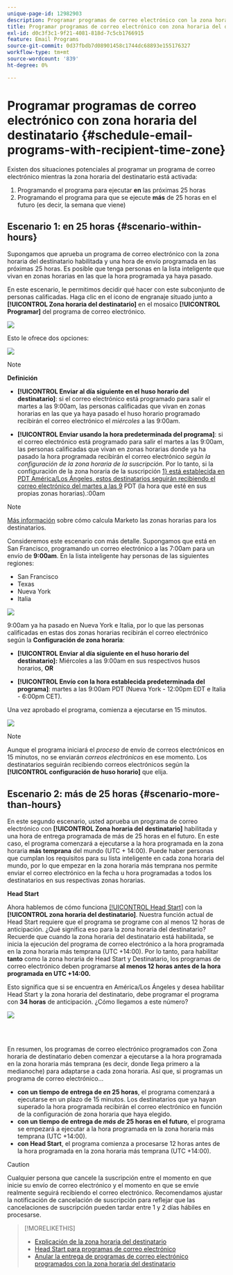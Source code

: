```yaml
---
unique-page-id: 12982903
description: Programar programas de correo electrónico con la zona horaria del destinatario - Documentos de Marketo - Documentación del producto
title: Programar programas de correo electrónico con zona horaria del destinatario
exl-id: d0c3f3c1-9f21-4081-818d-7c5cb1766915
feature: Email Programs
source-git-commit: 0d37fbdb7d08901458c1744dc68893e155176327
workflow-type: tm+mt
source-wordcount: '839'
ht-degree: 0%

---
```


# Programar programas de correo electrónico con zona horaria del destinatario {#schedule-email-programs-with-recipient-time-zone}

Existen dos situaciones potenciales al programar un programa de correo electrónico mientras la zona horaria del destinatario está activada:

1. Programando el programa para ejecutar **en** las próximas 25 horas
1. Programando el programa para que se ejecute **más** de 25 horas en el futuro (es decir, la semana que viene)

## Escenario 1: en 25 horas {#scenario-within-hours}

Supongamos que aprueba un programa de correo electrónico con la zona horaria del destinatario habilitada y una hora de envío programada en las próximas 25 horas. Es posible que tenga personas en la lista inteligente que vivan en zonas horarias en las que la hora programada ya haya pasado.

En este escenario, le permitimos decidir qué hacer con este subconjunto de personas calificadas. Haga clic en el icono de engranaje situado junto a **[!UICONTROL Zona horaria del destinatario]** en el mosaico **[!UICONTROL Programar]** del programa de correo electrónico.

![](assets/image2017-12-5-10-3a46-3a42.png)

Esto le ofrece dos opciones:

![](assets/image2017-12-5-10-3a31-3a28.png)

>[!NOTE]
>
>**Definición**
>
>* **[!UICONTROL Enviar al día siguiente en el huso horario del destinatario]**: si el correo electrónico está programado para salir el martes a las 9:00am, las personas calificadas que vivan en zonas horarias en las que ya haya pasado el huso horario programado recibirán el correo electrónico el *miércoles* a las 9:00am.
>
>* **[!UICONTROL Enviar usando la hora predeterminada del programa]**: si el correo electrónico está programado para salir el martes a las 9:00am, las personas calificadas que vivan en zonas horarias donde ya ha pasado la hora programada recibirán el correo electrónico _según la configuración de la zona horaria de la suscripción_. Por lo tanto, si la configuración de la zona horaria de la suscripción [1&rbrace; está establecida en PDT América/Los Ángeles, estos destinatarios seguirán recibiendo el correo electrónico del martes a las 9](/help/marketo/product-docs/administration/settings/select-your-language-locale-and-time-zone.md) PDT (la hora que esté en sus propias zonas horarias).:00am

>[!NOTE]
>
>[Más información](/help/marketo/product-docs/email-marketing/email-programs/email-program-actions/scheduling-with-recipient-time-zone/understanding-recipient-time-zone.md#calculating-time-zone) sobre cómo calcula Marketo las zonas horarias para los destinatarios.

Consideremos este escenario con más detalle. Supongamos que está en San Francisco, programando un correo electrónico a las 7:00am para un envío de **9:00am**. En la lista inteligente hay personas de las siguientes regiones:

* San Francisco
* Texas
* Nueva York
* Italia

![](assets/image2017-12-6-10-3a52-3a41.png)

9:00am ya ha pasado en Nueva York e Italia, por lo que las personas calificadas en estas dos zonas horarias recibirán el correo electrónico según la **Configuración de zona horaria**:

* **[!UICONTROL Enviar al día siguiente en el huso horario del destinatario]:** Miércoles a las 9:00am en sus respectivos husos horarios, **OR**

* **[!UICONTROL Envío con la hora establecida predeterminada del programa]**: martes a las 9:00am PDT (Nueva York - 12:00pm EDT e Italia - 6:00pm CET).

Una vez aprobado el programa, comienza a ejecutarse en 15 minutos.

![](assets/screen-shot-2017-12-09-at-3.34.14-pm.png)

>[!NOTE]
>
>Aunque el programa iniciará el _proceso_ de envío de correos electrónicos en 15 minutos, no se enviarán _correos electrónicos_ en ese momento. Los destinatarios seguirán recibiendo correos electrónicos según la **[!UICONTROL configuración de huso horario]** que elija.

## Escenario 2: más de 25 horas {#scenario-more-than-hours}

En este segundo escenario, usted aprueba un programa de correo electrónico con **[!UICONTROL Zona horaria del destinatario]** habilitada y una hora de entrega programada de más de 25 horas en el futuro. En este caso, el programa comenzará a ejecutarse a la hora programada en la zona horaria **más temprana** del mundo (UTC + 14:00). Puede haber personas que cumplan los requisitos para su lista inteligente en cada zona horaria del mundo, por lo que empezar en la zona horaria más temprana nos permite enviar el correo electrónico en la fecha u hora programadas a todos los destinatarios en sus respectivas zonas horarias.

**Head Start**

Ahora hablemos de cómo funciona [[!UICONTROL Head Start]](/help/marketo/product-docs/email-marketing/email-programs/email-program-actions/head-start-for-email-programs.md) con la **[!UICONTROL zona horaria del destinatario]**. Nuestra función actual de Head Start requiere que el programa se programe con al menos 12 horas de anticipación. ¿Qué significa eso para la zona horaria del destinatario? Recuerde que cuando la zona horaria del destinatario está habilitada, se inicia la ejecución del programa de correo electrónico a la hora programada en la zona horaria más temprana (UTC +14:00). Por lo tanto, para habilitar **tanto** como la zona horaria de Head Start y Destinatario, los programas de correo electrónico deben programarse **al menos 12 horas antes de la hora programada en UTC +14:00.**

Esto significa que si se encuentra en América/Los Ángeles y desea habilitar Head Start y la zona horaria del destinatario, debe programar el programa con **34 horas** de anticipación. ¿Cómo llegamos a este número?

![](assets/image2017-12-5-13-3a11-3a38.png)

<br> 

En resumen, los programas de correo electrónico programados con Zona horaria de destinatario deben comenzar a ejecutarse a la hora programada en la zona horaria más temprana (es decir, donde llega primero a la medianoche) para adaptarse a cada zona horaria. Así que, si programas un programa de correo electrónico...

* **con un tiempo de entrega de _en_ 25 horas**, el programa comenzará a ejecutarse en un plazo de 15 minutos. Los destinatarios que ya hayan superado la hora programada recibirán el correo electrónico en función de la configuración de zona horaria que haya elegido.
* **con un tiempo de entrega de _más de_ 25 horas en el futuro**, el programa se empezará a ejecutar a la hora programada en la zona horaria más temprana (UTC +14:00).
* **con Head Start**, el programa comienza a procesarse 12 horas antes de la hora programada en la zona horaria más temprana (UTC +14:00).

>[!CAUTION]
>
>Cualquier persona que cancele la suscripción entre el momento en que inicie su envío de correo electrónico y el momento en que se envíe realmente seguirá recibiendo el correo electrónico. Recomendamos ajustar la notificación de cancelación de suscripción para reflejar que las cancelaciones de suscripción pueden tardar entre 1 y 2 días hábiles en procesarse.

>[!MORELIKETHIS]
>
>* [Explicación de la zona horaria del destinatario](/help/marketo/product-docs/email-marketing/email-programs/email-program-actions/scheduling-with-recipient-time-zone/understanding-recipient-time-zone.md)
>* [Head Start para programas de correo electrónico](/help/marketo/product-docs/email-marketing/email-programs/email-program-actions/head-start-for-email-programs.md)
>* [Anular la entrega de programas de correo electrónico programados con la zona horaria del destinatario](/help/marketo/product-docs/email-marketing/email-programs/email-program-actions/scheduling-with-recipient-time-zone/abort-delivery-of-email-programs-scheduled-with-recipient-time-zone.md)
